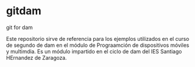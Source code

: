 gitdam
======

git for dam

Este repositorio sirve de referencia para los ejemplos utilizados en el curso de segundo de dam en el módulo 
de Prograamción de dispositivos móviles y multimdia.
Es un módulo impartido en el ciclo de dam del IES Santiago HErnandez de Zaragoza.


